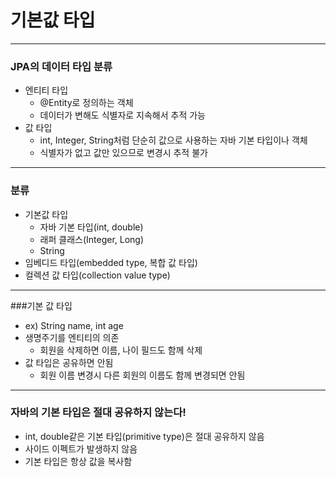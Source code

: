 # 기본값 타입
***
### JPA의 데이터 타입 분류
* 엔티티 타입
  * @Entity로 정의하는 객체
  * 데이터가 변해도 식별자로 지속해서 추적 가능
* 값 타입
  * int, Integer, String처럼 단순히 값으로 사용하는 자바 기본 타입이나 객체
  * 식별자가 없고 값만 있으므로 변경시 추적 불가
***
### 분류
* 기본값 타입
  * 자바 기본 타입(int, double)
  * 래퍼 클래스(Integer, Long)
  * String
* 임베디드 타입(embedded type, 복합 값 타입)
* 컬렉션 값 타입(collection value type)
***
###기본 값 타입
* ex) String name, int age
* 생명주기를 엔티티의 의존
  * 회원을 삭제하면 이름, 나이 필드도 함께 삭제
* 값 타입은 공유하면 안됨
    * 회원 이름 변경시 다른 회원의 이름도 함께 변경되면 안됨
***
### 자바의 기본 타입은 절대 공유하지 않는다!
* int, double같은 기본 타입(primitive type)은 절대 공유하지 않음
* 사이드 이펙트가 발생하지 않음
* 기본 타입은 항상 값을 복사함
